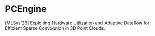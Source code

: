 # PCEngine
[MLSys'23] Exploiting Hardware Utilization and Adaptive Dataflow for Efficient Sparse Convolution in 3D Point Clouds.

